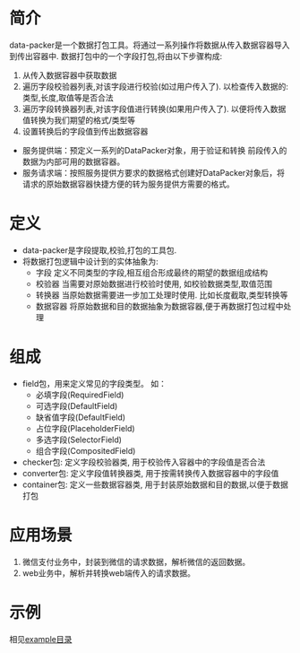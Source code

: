 # 简介
data-packer是一个数据打包工具。将通过一系列操作将数据从传入数据容器导入到传出容器中.
数据打包中的一个字段打包,将由以下步骤构成:
1. 从传入数据容器中获取数据
2. 遍历字段校验器列表,对该字段进行校验(如过用户传入了). 以检查传入数据的:类型,长度,取值等是否合法
3. 遍历字段转换器列表,对该字段值进行转换(如果用户传入了). 以便将传入数据值转换为我们期望的格式/类型等
4. 设置转换后的字段值到传出数据容器

- 服务提供端：预定义一系列的DataPacker对象，用于验证和转换 前段传入的数据为内部可用的数据容器。
- 服务请求端：按照服务提供方要求的数据格式创建好DataPacker对象后，将请求的原始数据容器快捷方便的转为服务提供方需要的格式。

# 定义
- data-packer是字段提取,校验,打包的工具包.
- 将数据打包逻辑中设计到的实体抽象为: 
  - 字段
    定义不同类型的字段,相互组合形成最终的期望的数据组成结构
  - 校验器
    当需要对原始数据进行校验时使用, 如校验数据类型,取值范围
  - 转换器
    当原始数据需要进一步加工处理时使用. 比如长度截取,类型转换等
  - 数据容器
    将原始数据和目的数据抽象为数据容器,便于再数据打包过程中处理  

# 组成
- field包，用来定义常见的字段类型。 如： 
  - 必填字段(RequiredField) 
  - 可选字段(DefaultField)
  - 缺省值字段(DefaultField)
  - 占位字段(PlaceholderField)
  - 多选字段(SelectorField)
  - 组合字段(CompositedField)
- checker包: 定义字段校验器类, 用于校验传入容器中的字段值是否合法
- converter包: 定义字段值转换器类, 用于按需转换传入数据容器中的字段值
- container包: 定义一些数据容器类, 用于封装原始数据和目的数据,以便于数据打包

# 应用场景
1. 微信支付业务中，封装到微信的请求数据，解析微信的返回数据。
2. web业务中，解析并转换web端传入的请求数据。

# 示例
相见[example目录](./example)
